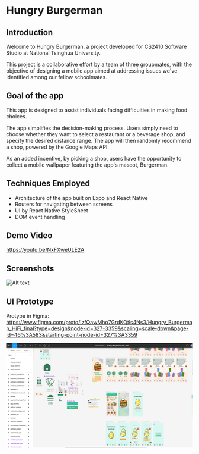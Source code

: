 # Hungry Burgerman

## Introduction

Welcome to Hungry Burgerman, a project developed for CS2410 Software Studio at National Tsinghua University.

This project is a collaborative effort by a team of three groupmates, with the objective of designing a mobile app aimed at addressing issues we've identified among our fellow schoolmates.

## Goal of the app

This app is designed to assist individuals facing difficulties in making food choices. 

The app simplifies the decision-making process. Users simply need to choose whether they want to select a restaurant or a beverage shop, and specify the desired distance range. The app will then randomly recommend a shop, powered by the Google Maps API.

As an added incentive, by picking a shop, users have the opportunity to collect a mobile wallpaper featuring the app's mascot, Burgerman.

## Techniques Employed

- Architecture of the app built on Expo and React Native
- Routers for navigating between screens
- UI by React Native StyleSheet
- DOM event handling

## Demo Video

https://youtu.be/NxFXweULE2A

## Screenshots

![Alt text](app-screenshots.png)


## UI Prototype

Protype in Figma: https://www.figma.com/proto/izfQawMho7GrdKQtls4Ns3/Hungry_Burgerman_HiFi_final?type=design&node-id=327-3359&scaling=scale-down&page-id=46%3A583&starting-point-node-id=327%3A3359

![Alt text](figma-screenshot.png)
